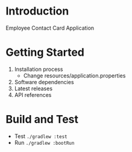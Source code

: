 # Introduction 
Employee Contact Card Application

# Getting Started
1. Installation process
    * Change resources/application.properties
2. Software dependencies
3. Latest releases
4. API references

# Build and Test
* Test `./gradlew :test`
* Run `./gradlew :bootRun`
